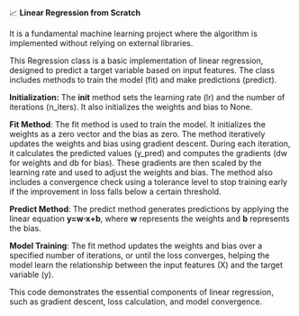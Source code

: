📈 **Linear Regression from Scratch**

It is a fundamental machine learning project where the algorithm is implemented without relying on external libraries. 

This Regression class is a basic implementation of linear regression, designed to predict a target variable based on input features. The class includes methods to train the model (fit) and make predictions (predict).

**Initialization:** The __init__ method sets the learning rate (lr) and the number of iterations (n_iters). It also initializes the weights and bias to None.

**Fit Method**: The fit method is used to train the model. It initializes the weights as a zero vector and the bias as zero. The method iteratively updates the weights and bias using gradient descent. During each iteration, it calculates the predicted values (y_pred) and computes the gradients (dw for weights and db for bias). These gradients are then scaled by the learning rate and used to adjust the weights and bias. The method also includes a convergence check using a tolerance level to stop training early if the improvement in loss falls below a certain threshold.

**Predict Method**: The predict method generates predictions by applying the linear equation **y=w⋅x+b**, where **w** represents the weights and **b** represents the bias.

**Model Training**: The fit method updates the weights and bias over a specified number of iterations, or until the loss converges, helping the model learn the relationship between the input features (X) and the target variable (y).

This code demonstrates the essential components of linear regression, such as gradient descent, loss calculation, and model convergence.
